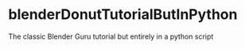 # blenderDonutTutorialButInPython
The classic Blender Guru tutorial but entirely in a python script
